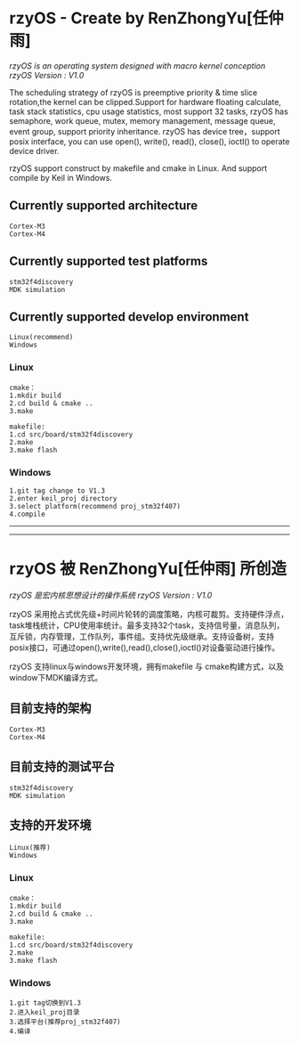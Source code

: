 ﻿# rzyOS - Create by RenZhongYu[任仲雨]
*rzyOS is an operating system designed with macro kernel conception*
*rzyOS Version : V1.0*

The scheduling strategy of rzyOS is preemptive priority & time slice rotation,the kernel can be clipped.Support for hardware floating calculate, task stack statistics, cpu usage statistics, most support 32 tasks, rzyOS has semaphore, work queue, mutex, memory management, message queue, event group, support priority inheritance. rzyOS has device tree，support posix interface, you can use open(), write(), read(), close(), ioctl() to operate device driver.

rzyOS support construct by makefile and cmake in Linux. And support compile by Keil in Windows.


## Currently supported architecture
```
Cortex-M3
Cortex-M4
```

## Currently supported test platforms
```
stm32f4discovery
MDK simulation
```

## Currently supported develop environment
```
Linux(recommend)
Windows
```

### Linux
```
cmake：
1.mkdir build
2.cd build & cmake ..
3.make
```

```
makefile:
1.cd src/board/stm32f4discovery
2.make
3.make flash
```

### Windows
```
1.git tag change to V1.3
2.enter keil_proj directory
3.select platform(recommend proj_stm32f407)
4.compile
```

-------------------------------------------------------------------------------------
-------------------------------------------------------------------------------------


# rzyOS 被 RenZhongYu[任仲雨] 所创造
*rzyOS 是宏内核思想设计的操作系统*
*rzyOS Version : V1.0*

rzyOS 采用抢占式优先级+时间片轮转的调度策略，内核可裁剪。支持硬件浮点，task堆栈统计，CPU使用率统计。最多支持32个task，支持信号量，消息队列，互斥锁，内存管理，工作队列，事件组。支持优先级继承。支持设备树，支持posix接口，可通过open(),write(),read(),close(),ioctl()对设备驱动进行操作。

rzyOS 支持linux与windows开发环境，拥有makefile 与 cmake构建方式，以及window下MDK编译方式。


## 目前支持的架构
```
Cortex-M3
Cortex-M4
```


## 目前支持的测试平台
```
stm32f4discovery
MDK simulation
```

## 支持的开发环境
```
Linux(推荐)
Windows
```

### Linux
```
cmake：
1.mkdir build
2.cd build & cmake ..
3.make
```

```
makefile:
1.cd src/board/stm32f4discovery
2.make
3.make flash
```

### Windows
```
1.git tag切换到V1.3
2.进入keil_proj目录
3.选择平台(推荐proj_stm32f407)
4.编译
```
